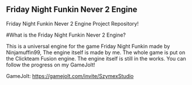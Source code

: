 ## Friday Night Funkin Never 2 Engine
Friday Night Funkin Never 2 Engine Project Repository!

#What is the Friday Night Funkin Never 2 Engine?

This is a universal engine for the game Friday Night Funkin made 
by Ninjamuffin99, The engine itself is made by me. The whole game 
is put on the Clickteam Fusion engine. The engine itself is still 
in the works. You can follow the progress on my GameJolt!

GameJolt: https://gamejolt.com/invite/SzymexStudio

